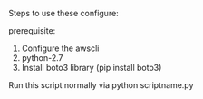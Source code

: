 Steps to use these configure:

prerequisite:
1. Configure the awscli
2. python-2.7
3. Install boto3 library (pip install boto3)

Run this script normally via python scriptname.py
